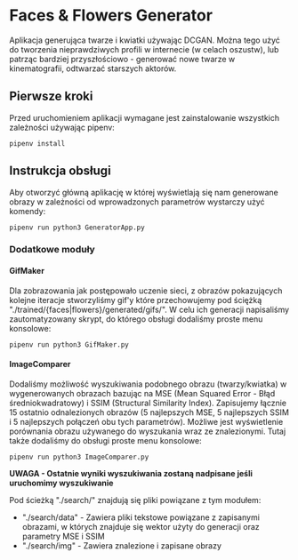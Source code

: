 # Faces & Flowers Generator

Aplikacja generująca twarze i kwiatki używając DCGAN. Można tego użyć do tworzenia nieprawdziwych profili w internecie (w celach oszustw), lub patrząc bardziej przyszłościowo - generować nowe twarze w kinematografii, odtwarzać starszych aktorów.

## Pierwsze kroki

Przed uruchomieniem aplikacji wymagane jest zainstalowanie wszystkich zależności używając pipenv:

```
pipenv install
```

## Instrukcja obsługi

Aby otworzyć główną aplikację w której wyświetlają się nam generowane obrazy w zależności od wprowadzonych parametrów wystarczy użyć komendy:

```
pipenv run python3 GeneratorApp.py
```

### Dodatkowe moduły

#### GifMaker

Dla zobrazowania jak postępowało uczenie sieci, z obrazów pokazujących kolejne iteracje stworzyliśmy gif'y które przechowujemy pod ściężką "./trained/{faces|flowers}/generated/gifs/".
W celu ich generacji napisaliśmy zautomatyzowany skrypt, do którego obsługi dodaliśmy proste menu konsolowe:

```
pipenv run python3 GifMaker.py
```

#### ImageComparer

Dodaliśmy możliwość wyszukiwania podobnego obrazu (twarzy/kwiatka) w wygenerowanych obrazach bazując na MSE (Mean Squared Error - Błąd średniokwadratowy) i SSIM (Structural Similarity Index). Zapisujemy łącznie 15 ostatnio odnalezionych obrazów (5 najlepszych MSE, 5 najlepszych SSIM i 5 najlepszych połączeń obu tych parametrów).
Możliwe jest wyświetlenie porównania obrazu używanego do wyszukania wraz ze znalezionymi.
Tutaj także dodaliśmy do obsługi proste menu konsolowe:

```
pipenv run python3 ImageComparer.py
```

**UWAGA - Ostatnie wyniki wyszukiwania zostaną nadpisane jeśli uruchomimy wyszukiwanie**

Pod ścieżką "./search/" znajdują się pliki powiązane z tym modułem:

* "./search/data" - Zawiera pliki tekstowe powiązane z zapisanymi obrazami, w których znajduje się wektor użyty do generacji oraz parametry MSE i SSIM
* "./search/img" - Zawiera znalezione i zapisane obrazy
